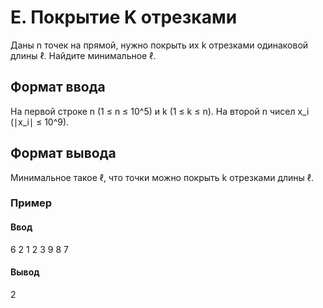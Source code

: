 # E. Покрытие K отрезками

Даны n точек на прямой, нужно покрыть их k отрезками одинаковой длины ℓ.
Найдите минимальное ℓ.

## Формат ввода

На первой строке n (1 ≤ n ≤ 10^5) и k (1 ≤ k ≤ n). На второй n чисел x_i (∣x_i∣ ≤ 10^9).

## Формат вывода

Минимальное такое ℓ, что точки можно покрыть k отрезками длины ℓ.

### Пример

#### Ввод
6 2
1 2 3 9 8 7

#### Вывод
2

